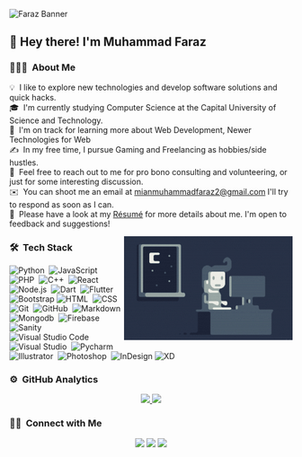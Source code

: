 ![Faraz Banner](https://gcdnb.pbrd.co/images/o9uVOMyrXqII.jpg?o=1)

<h2>👋 Hey there! I'm Muhammad Faraz</h2>


### 👨🏻‍💻 &nbsp;About Me

💡 &nbsp;I like to explore new technologies and develop software solutions and quick hacks.\
🎓 &nbsp;I'm currently studying Computer Science at the Capital University of Science and Technology.\
🌱 &nbsp;I'm on track for learning more about Web Development, Newer Technologies for Web\
✍️ &nbsp;In my free time, I pursue Gaming and Freelancing as hobbies/side hustles.\
💬 &nbsp;Feel free to reach out to me for pro bono consulting and volunteering, or just for some interesting discussion.\
✉️ &nbsp;You can shoot me an email at mianmuhammadfaraz2@gmail.com I'll try to respond as soon as I can.\
📄 &nbsp;Please have a look at my [Résumé](https://drive.google.com/file/d/1UT4K1xgx4ybmn-m8ZvcOAc62TLbWexQM/view?usp=sharing) for more details about me. I'm open to feedback and suggestions!

<img alt="Night Coding" src="https://raw.githubusercontent.com/AVS1508/AVS1508/master/assets/Night-Coding.gif" align="right"/>

### 🛠 &nbsp;Tech Stack

![Python](https://img.shields.io/badge/-Python-05122A?style=flat&logo=python)&nbsp;
![JavaScript](https://img.shields.io/badge/-JavaScript-05122A?style=flat&logo=javascript)&nbsp;
![PHP](https://img.shields.io/badge/-PHP-05122A?style=flat&logo=PHP&logoColor=A8B9CC)&nbsp;
![C++](https://img.shields.io/badge/-C++-05122A?style=flat&logo=C%2B%2B&logoColor=00599C)&nbsp;
![React](https://img.shields.io/badge/-React-05122A?style=flat&logo=react)&nbsp;
![Node.js](https://img.shields.io/badge/-Node.js-05122A?style=flat&logo=node.js)&nbsp;
![Dart](https://img.shields.io/badge/-Dart-05122A?style=flat&logo=dart)&nbsp;
![Flutter](https://img.shields.io/badge/-Flutter-05122A?style=flat&logo=flutter)\
![Bootstrap](https://img.shields.io/badge/-Bootstrap-05122A?style=flat&logo=bootstrap&logoColor=563D7C)
![HTML](https://img.shields.io/badge/-HTML-05122A?style=flat&logo=HTML5)&nbsp;
![CSS](https://img.shields.io/badge/-CSS-05122A?style=flat&logo=CSS3&logoColor=1572B6)&nbsp;
![Git](https://img.shields.io/badge/-Git-05122A?style=flat&logo=git)&nbsp;
![GitHub](https://img.shields.io/badge/-GitHub-05122A?style=flat&logo=github)&nbsp;
![Markdown](https://img.shields.io/badge/-Markdown-05122A?style=flat&logo=markdown)\
![Mongodb](https://img.shields.io/badge/-Mongodb-05122A?style=flat&logo=mongodb)&nbsp;
![Firebase](https://img.shields.io/badge/-Firebase-05122A?style=flat&logo=firebase)&nbsp;
![Sanity](https://img.shields.io/badge/-Sanity-05122A?style=flat&logo=sanity)\
![Visual Studio Code](https://img.shields.io/badge/-Visual%20Studio%20Code-05122A?style=flat&logo=visual-studio-code&logoColor=007ACC)&nbsp;
![Visual Studio](https://img.shields.io/badge/-Visual%20Studio-05122A?style=flat&logo=visual-studio)&nbsp;
![Pycharm](https://img.shields.io/badge/-Pycharm-05122A?style=flat&logo=pycharm)\
![Illustrator](https://img.shields.io/badge/-Illustrator-05122A?style=flat&logo=adobe-illustrator)&nbsp;
![Photoshop](https://img.shields.io/badge/-Photoshop-05122A?style=flat&logo=adobe-photoshop)&nbsp;
![InDesign](https://img.shields.io/badge/-InDesign-05122A?style=flat&logo=adobe-indesign)
![XD](https://img.shields.io/badge/-XD-05122A?style=flat&logo=adobe-xd)


### ⚙️ &nbsp;GitHub Analytics

<p align="center">
<a href="https://github.com/M-Muhammad-Faraz">
  <img height="180em" src="https://github-readme-stats-eight-theta.vercel.app/api?username=M-Muhammad-Faraz&show_icons=true&theme=algolia&include_all_commits=true&count_private=true"/>
  <img height="180em" src="https://github-readme-stats-eight-theta.vercel.app/api/top-langs/?username=M-Muhammad-Faraz&layout=compact&langs_count=8&theme=algolia"/>
</a>
</p>

### 🤝🏻 &nbsp;Connect with Me

<p align="center">
<a href="https://www.linkedin.com/in/mian-muhammad-faraz-93584521a/"><img src="https://img.shields.io/badge/-Mian%20Muhammad%20Faraz-0077B5?style=flat&logo=Linkedin&logoColor=white"/></a>
<a href="mailto:mianmuhammadfaraz2@gmail.com"><img src="https://img.shields.io/badge/-mianmuhammadfaraz2@gmail.com-D14836?style=flat&logo=Gmail&logoColor=white"/></a>
<a href="https://www.instagram.com/faraz._.shams/?hl=en"><img src="https://img.shields.io/badge/-@faraz._.shams-E4405F?style=flat&logo=Instagram&logoColor=white"/></a>
</p>

